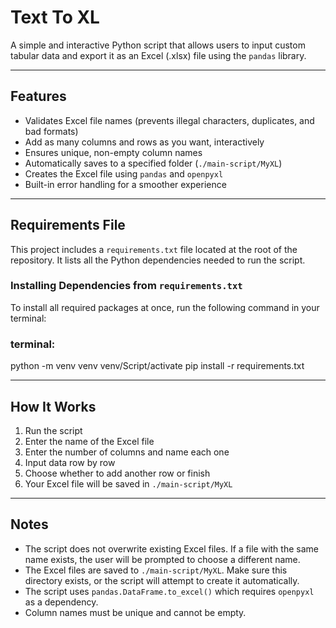 # Text To XL

A simple and interactive Python script that allows users to input custom tabular data and export it as an Excel (.xlsx) file using the `pandas` library.

---

## Features

- Validates Excel file names (prevents illegal characters, duplicates, and bad formats)
- Add as many columns and rows as you want, interactively
- Ensures unique, non-empty column names
- Automatically saves to a specified folder (`./main-script/MyXL`)
- Creates the Excel file using `pandas` and `openpyxl`
- Built-in error handling for a smoother experience

---

## Requirements File

This project includes a `requirements.txt` file located at the root of the repository. It lists all the Python dependencies needed to run the script.

### Installing Dependencies from `requirements.txt`

To install all required packages at once, run the following command in your terminal:

### terminal:
python -m venv venv
venv/Script/activate
pip install -r requirements.txt

---

## How It Works

1. Run the script
2. Enter the name of the Excel file
3. Enter the number of columns and name each one
4. Input data row by row
5. Choose whether to add another row or finish
6. Your Excel file will be saved in `./main-script/MyXL`

---

## Notes

- The script does not overwrite existing Excel files. If a file with the same name exists, the user will be prompted to choose a different name.
- The Excel files are saved to `./main-script/MyXL`. Make sure this directory exists, or the script will attempt to create it automatically.
- The script uses `pandas.DataFrame.to_excel()` which requires `openpyxl` as a dependency.
- Column names must be unique and cannot be empty.
